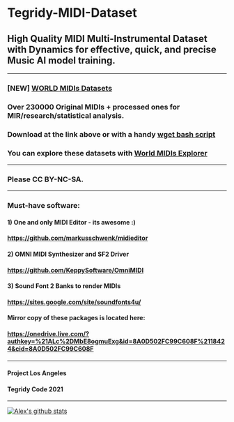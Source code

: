 # Tegridy-MIDI-Dataset

## High Quality MIDI Multi-Instrumental Dataset with Dynamics for effective, quick, and precise Music AI model training.

***

### [NEW] [WORLD MIDIs Datasets](https://1drv.ms/u/s!Ao9gnMkvUA2KgZARLNjGnPmM7FUPug?e=Lc3Elv)

### Over 230000 Original MIDIs + processed ones for MIR/research/statistical analysis.

### Download at the link above or with a handy [wget bash script](https://github.com/asigalov61/Tegridy-MIDI-Dataset/blob/master/WORLD_MIDIs_Datasets.sh)

### You can explore these datasets with [World MIDIs Explorer](https://github.com/asigalov61/tegridy-tools/blob/main/tegridy-tools/notebooks/WORLD_MIDIs_Explorer.ipynb)

***

### Please CC BY-NC-SA.

***

### Must-have software:

#### 1) One and only MIDI Editor - its awesome :)
#### https://github.com/markusschwenk/midieditor

#### 2) OMNI MIDI Synthesizer and SF2 Driver
#### https://github.com/KeppySoftware/OmniMIDI

#### 3) Sound Font 2 Banks to render MIDIs
#### https://sites.google.com/site/soundfonts4u/

#### Mirror copy of these packages is located here:
#### https://onedrive.live.com/?authkey=%21ALc%2DMbE8ogmuExg&id=8A0D502FC99C608F%2118424&cid=8A0D502FC99C608F

***

#### Project Los Angeles
#### Tegridy Code 2021

***

[![Alex's github stats](https://github-readme-stats.vercel.app/api?username=asigalov61&count_private=true&show_icons=true&theme=radical)](https://github.com/anuraghazra/github-readme-stats)
